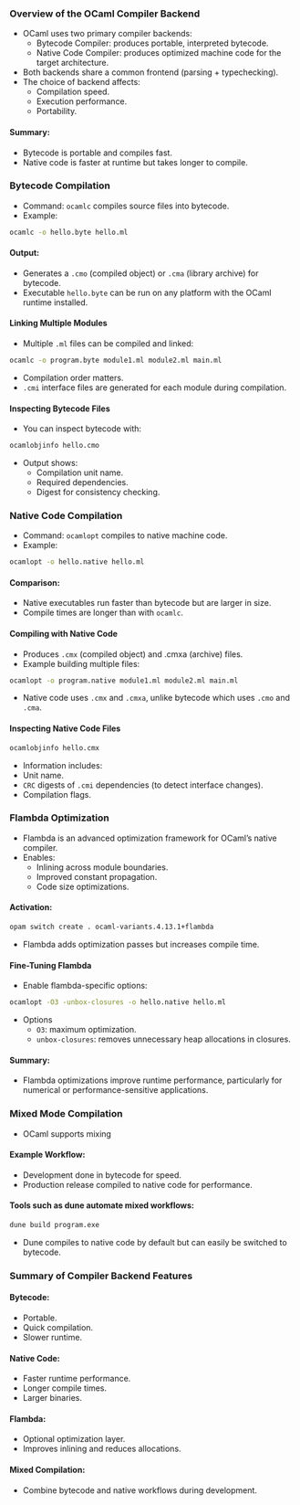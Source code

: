 ### Overview of the OCaml Compiler Backend
- OCaml uses two primary compiler backends:
    - Bytecode Compiler: produces portable, interpreted bytecode.
    - Native Code Compiler: produces optimized machine code for the target architecture.
- Both backends share a common frontend (parsing + typechecking).
- The choice of backend affects:
    - Compilation speed.
    - Execution performance.
    - Portability.

#### Summary:
- Bytecode is portable and compiles fast.
- Native code is faster at runtime but takes longer to compile.

### Bytecode Compilation
- Command: `ocamlc` compiles source files into bytecode.
- Example:
```bash
ocamlc -o hello.byte hello.ml
```

#### Output:
- Generates a `.cmo` (compiled object) or `.cma` (library archive) for bytecode.
- Executable `hello.byte` can be run on any platform with the OCaml runtime installed.

#### Linking Multiple Modules
- Multiple `.ml` files can be compiled and linked:
```bash
ocamlc -o program.byte module1.ml module2.ml main.ml
```
- Compilation order matters.
- `.cmi` interface files are generated for each module during compilation.

#### Inspecting Bytecode Files
- You can inspect bytecode with:
```bash
ocamlobjinfo hello.cmo
```
-  Output shows:
    - Compilation unit name.
	- Required dependencies.
    - Digest for consistency checking.

### Native Code Compilation
- Command: `ocamlopt` compiles to native machine code.
- Example:
```bash
ocamlopt -o hello.native hello.ml
```
#### Comparison:
- Native executables run faster than bytecode but are larger in size.
- Compile times are longer than with `ocamlc`.

#### Compiling with Native Code
- Produces `.cmx` (compiled object) and .cmxa (archive) files.
- Example building multiple files:
```bash
ocamlopt -o program.native module1.ml module2.ml main.ml
```
- Native code uses `.cmx` and `.cmxa`, unlike bytecode which uses `.cmo` and `.cma`.

#### Inspecting Native Code Files
```bash
ocamlobjinfo hello.cmx
```
-  Information includes:
- Unit name.
- `CRC` digests of `.cmi` dependencies (to detect interface changes).
- Compilation flags.

### Flambda Optimization
- Flambda is an advanced optimization framework for OCaml’s native compiler.
- Enables:
    - Inlining across module boundaries.
    - Improved constant propagation.
    - Code size optimizations.

#### Activation:
```bash
opam switch create . ocaml-variants.4.13.1+flambda
```
- Flambda adds optimization passes but increases compile time.

#### Fine-Tuning Flambda
- Enable flambda-specific options:
```bash
ocamlopt -O3 -unbox-closures -o hello.native hello.ml
```
-  Options 
    - `O3`: maximum optimization.
    - `unbox-closures`: removes unnecessary heap allocations in closures.

#### Summary:
- Flambda optimizations improve runtime performance, particularly for numerical or performance-sensitive applications.

### Mixed Mode Compilation
- OCaml supports mixing
		
#### Example Workflow:
- Development done in bytecode for speed.
- Production release compiled to native code for performance.

#### Tools such as dune automate mixed workflows:
```bash
dune build program.exe
```
- Dune compiles to native code by default but can easily be switched to bytecode.

### Summary of Compiler Backend Features
#### Bytecode:
- Portable.
- Quick compilation.
- Slower runtime.
	
#### Native Code:
- Faster runtime performance.
- Longer compile times.
- Larger binaries.

#### Flambda:
- Optional optimization layer.
- Improves inlining and reduces allocations.
	
#### Mixed Compilation:
- Combine bytecode and native workflows during development.